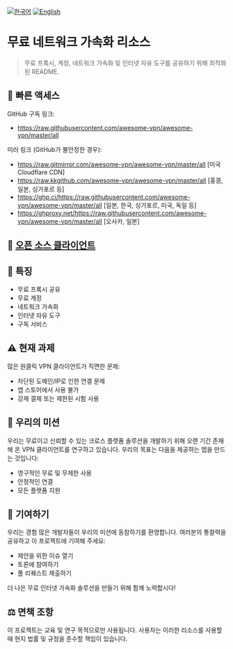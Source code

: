[![한국어](https://img.shields.io/badge/언어-한국어-red)](README_KO.md)
[![English](https://img.shields.io/badge/Language-English-red)](README.md)

# 무료 네트워크 가속화 리소스

> 무료 프록시, 계정, 네트워크 가속화 및 인터넷 자유 도구를 공유하기 위해 최적화된 README.

## 🚀 빠른 액세스

GitHub 구독 링크:
- https://raw.githubusercontent.com/awesome-vpn/awesome-vpn/master/all

미러 링크 (GitHub가 불안정한 경우):
- https://raw.gitmirror.com/awesome-vpn/awesome-vpn/master/all [미국 Cloudflare CDN]
- https://raw.kkgithub.com/awesome-vpn/awesome-vpn/master/all [홍콩, 일본, 싱가포르 등]
- https://ghp.ci/https://raw.githubusercontent.com/awesome-vpn/awesome-vpn/master/all [일본, 한국, 싱가포르, 미국, 독일 등]
- https://ghproxy.net/https://raw.githubusercontent.com/awesome-vpn/awesome-vpn/master/all [오사카, 일본]

## 📱 [오픈 소스 클라이언트](https://github.com/awesome-vpn/awesome-vpn/wiki/Clients)

## 🌟 특징

- 무료 프록시 공유
- 무료 계정
- 네트워크 가속화
- 인터넷 자유 도구
- 구독 서비스

## ⚠️ 현재 과제

많은 원클릭 VPN 클라이언트가 직면한 문제:
- 차단된 도메인/IP로 인한 연결 문제
- 앱 스토어에서 사용 불가
- 강제 결제 또는 제한된 시험 사용

## 🔬 우리의 미션

우리는 무료이고 신뢰할 수 있는 크로스 플랫폼 솔루션을 개발하기 위해 오랜 기간 존재해 온 VPN 클라이언트를 연구하고 있습니다. 우리의 목표는 다음을 제공하는 앱을 만드는 것입니다:

- 영구적인 무료 및 무제한 사용
- 안정적인 연결
- 모든 플랫폼 지원

## 🤝 기여하기

우리는 경험 많은 개발자들이 우리의 미션에 동참하기를 환영합니다. 여러분의 통찰력을 공유하고 이 프로젝트에 기여해 주세요:

- 제안을 위한 이슈 열기
- 토론에 참여하기
- 풀 리퀘스트 제출하기

더 나은 무료 인터넷 가속화 솔루션을 만들기 위해 함께 노력합시다!

## ⚖️ 면책 조항

이 프로젝트는 교육 및 연구 목적으로만 사용됩니다. 사용자는 이러한 리소스를 사용할 때 현지 법률 및 규정을 준수할 책임이 있습니다.
